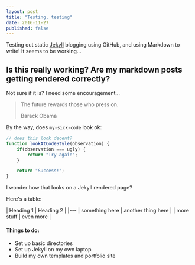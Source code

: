 ```yaml
---
layout: post
title: "Testing, testing"
date: 2016-11-27
published: false
---
```


Testing out static [Jekyll](http://jekyllrb.com) blogging using GitHub, and using Markdown to write! It seems to be working...

## Is this really working? Are my markdown posts getting rendered correctly?

Not sure if it is? I need some encouragement...

> The future rewards those who press on.
>
> Barack Obama

By the way, does `my-sick-code` look ok:

``` javascript
// does this look decent?
function lookAtCodeStyle(observation) {
	if(observation === ugly) {
		return "Try again";
	}

	return "Success!";
}
```

I wonder how that looks on a Jekyll rendered page?

Here's a table:

| Heading 1      | Heading 2 |
|---
| something here | another thing here |
| more stuff     | even more |

#### Things to do:
* Set up basic directories
* Set up Jekyll on my own laptop
* Build my own templates and portfolio site
